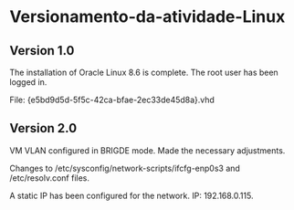 # Versionamento-da-atividade-Linux

## Version 1.0

The installation of Oracle Linux 8.6 is complete. The root user has been logged in.

File: {e5bd9d5d-5f5c-42ca-bfae-2ec33de45d8a}.vhd

## Version 2.0

VM VLAN configured in BRIGDE mode. Made the necessary adjustments. 

Changes to /etc/sysconfig/network-scripts/ifcfg-enp0s3 and /etc/resolv.conf files.

A static IP has been configured for the network. IP: 192.168.0.115.
